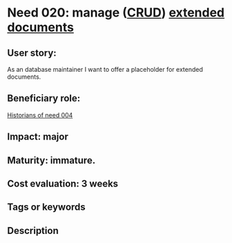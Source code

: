 # Need 020: manage ([CRUD](https://en.wikipedia.org/wiki/Create,_read,_update_and_delete)) [extended documents](https://github.com/MEPP-team/RICT/blob/master/Doc/Devel/Needs/Definitions.md#extended-document) 

## User story:
As an database maintainer I want to offer a placeholder for extended documents.  

## Beneficiary role:
[Historians of need 004](https://github.com/MEPP-team/RICT/blob/master/Doc/Devel/Needs/Need004.md)

## Impact: major

## Maturity: immature.

## Cost evaluation: 3 weeks

## Tags or keywords

## Description
